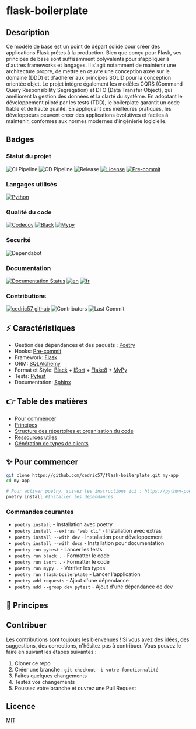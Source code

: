 # flask-boilerplate

## Description

Ce modèle de base est un point de départ solide pour créer des applications Flask prêtes à la production. Bien que conçu pour Flask, ses principes de base sont suffisamment polyvalents pour s'appliquer à d'autres frameworks et langages. Il s'agit notamment de maintenir une architecture propre, de mettre en œuvre une conception axée sur le domaine (DDD) et d'adhérer aux principes SOLID pour la conception orientée objet. Le projet intègre également les modèles CQRS (Command Query Responsibility Segregation) et DTO (Data Transfer Object), qui améliorent la gestion des données et la clarté du système. En adoptant le développement piloté par les tests (TDD), le boilerplate garantit un code fiable et de haute qualité. En appliquant ces meilleures pratiques, les développeurs peuvent créer des applications évolutives et faciles à maintenir, conformes aux normes modernes d'ingénierie logicielle.

## Badges

### Statut du projet

![CI Pipeline](https://github.com/cedric57/flask-boilerplate/actions/workflows/ci.yml/badge.svg)
![CD Pipeline](https://github.com/cedric57/flask-boilerplate/actions/workflows/cd.yml/badge.svg)
![Release](https://img.shields.io/badge/release-v1.0-blue)
[![License](https://img.shields.io/github/license/cedric57/flask-boilerplate)](https://github.com/cedric57/flask-boilerplate/blob/main/LICENSE)
[![Pre-commit](https://img.shields.io/badge/pre--commit-enabled-blue?logo=pre-commit&logoColor=white)](https://github.com/pre-commit/pre-commit)

### Langages utilisés

[![Python](https://img.shields.io/badge/Python-3.12-3776AB.svg?style=flat&logo=python&logoColor=white)](https://www.python.org)

### Qualité du code

[![Codecov](https://codecov.io/gh/cedric57/flask-boilerplate/branch/main/graph/badge.svg)](https://codecov.io/gh/user/repo)
[![Black](https://img.shields.io/badge/code%20style-black-000000.svg)](https://github.com/psf/black)
[![Mypy](https://img.shields.io/badge/type%20checker-mypy-blue.svg)](http://mypy-lang.org/)

### Securité

![Dependabot](https://img.shields.io/badge/dependabot-enabled-blue?logo=dependabot&logoColor=white)

### Documentation

[![Documentation Status](https://readthedocs.org/projects/flask-boilerplate/badge/?version=latest)](https://flask-boilerplate.readthedocs.io)
[![en](https://img.shields.io/badge/lang-en-red.svg)](https://github.com/cedric57/flask-boilerplate/blob/main/README.md)
[![fr](https://img.shields.io/badge/lang-fr-green.svg)](https://github.com/cedric57/flask-boilerplate/blob/main/README.fr.md)

### Contributions

[![cedric57 github](https://img.shields.io/badge/GitHub-cedric57-181717.svg?style=flat&logo=github)](https://github.com/cedric57)
![Contributors](https://img.shields.io/github/contributors/cedric57/flask-boilerplate)
![Last Commit](https://img.shields.io/github/last-commit/cedric57/flask-boilerplate)

## ⚡ Caractéristiques

- Gestion des dépendances et des paquets : [Poetry](https://python-poetry.org/)
- Hooks: [Pre-commit](https://github.com/pre-commit/pre-commit-hooks)
- Framework: [Flask](https://flask.palletsprojects.com/en/stable/)
- ORM: [SQLAlchemy](https://www.sqlalchemy.org/)
- Format et Style: [Black](https://github.com/psf/black) + [ISort](https://pycqa.github.io/isort/) + [Flake8](https://github.com/PyCQA/flake8) + [MyPy](https://github.com/python/mypy)
- Tests: [Pytest](https://docs.pytest.org/en/stable/)
- Documentation: [Sphinx](https://www.sphinx-doc.org/en/master/)

## 👉 Table des matières

- [Pour commencer](#start)
- [Principes](#principles)
- [Structure des répertoires et organisation du code](#folder)
- [Ressources utiles](#resources)
- [Génération de types de clients](#client-types)

## <a name="start"></a>✨ Pour commencer

```bash
git clone https://github.com/cedric57/flask-boilerplate.git my-app
cd my-app

# Pour activer poetry, suivez les instructions ici : https://python-poetry.org/docs/#installing-with-the-official-installer
poetry install #Installer les dépendances.
```

### Commandes courantes

- `poetry install` - Installation avec poetry
- `poetry install --extras "web cli"` - Installation avec extras
- `poetry install --with dev` - Installation pour développement
- `poetry install --with docs` - Installation pour documentation
- `poetry run pytest` - Lancer les tests
- `poetry run black .` - Formatter le code
- `poetry run isort .` - Formatter le code
- `poetry run mypy .` - Vérifier les types
- `poetry run flask-boilerplate` - Lancer l'application
- `poetry add requests` - Ajout d'une dépendance
- `poetry add --group dev pytest` - Ajout d'une dépendance de dev

## <a name="principles"></a>🧱 Principes

## Contribuer

Les contributions sont toujours les bienvenues ! Si vous avez des idées, des suggestions, des corrections, n'hésitez pas à contribuer. Vous pouvez le faire en suivant les étapes suivantes :

1. Cloner ce repo
2. Créer une branche : `git checkout -b votre-fonctionnalité`
3. Faites quelques changements
4. Testez vos changements
5. Poussez votre branche et ouvrez une Pull Request

## Licence

[MIT](https://choosealicense.com/licenses/mit/)

